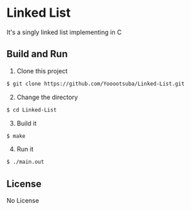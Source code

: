 # Linked List

It's a singly linked list implementing in C

## Build and Run

1. Clone this project

```sh
$ git clone https://github.com/Yooootsuba/Linked-List.git
```

2. Change the directory

```sh
$ cd Linked-List
```

3. Build it

```sh
$ make
```

4. Run it

```sh
$ ./main.out
```

## License

No License

